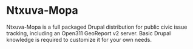 # Ntxuva-Mopa

Ntxuva-Mopa is a full packaged Drupal distribution for public civic issue tracking, including an Open311 GeoReport v2 server. Basic Drupal knowledge is required to 
customize it for your own needs.
